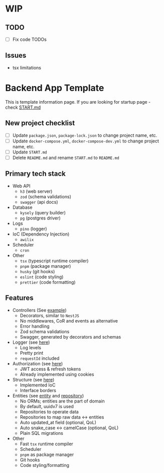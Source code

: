 # WIP

## TODO
* [ ] Fix code TODOs

## Issues
* tsx limitations

# Backend App Template
This is template information page. If you are looking for startup page - check [START.md](START.md)

## New project checklist
* [ ] Update `package.json`, `package-lock.json` to change project name, etc.
* [ ] Update `docker-compose.yml`, `docker-compose-dev.yml` to change project name, etc.
* [ ] Update `START.md`
* [ ] Delete `README.md` and rename `START.md` to `README.md`

## Primary tech stack
* Web API
  * `h3` (web server)
  * `zod` (schema validations)
  * `swagger` (api docs)
* Database
  * `kysely` (query builder)
  * `pg` (postgres driver)
* Logs
  * `pino` (logger)
* IoC (Dependency Injection)
  * `awilix`
* Scheduler
  * `cron`
* Other
  * `tsx` (typescript runtime compiler)
  * `pnpm` (package manager)
  * `husky` (git hooks)
  * `eslint` (code styling)
  * `prettier` (code formatting)

## Features
* Controllers (See [example](app/api/example/controller.ts))
  * Decorators, similar to `NestJS`
  * No middlewares, CoR and events as alternative
  * Error handling
  * Zod schema validations
  * Swagger, generated by decorators and schemas
* Logger (see [here](app/infrastructure/logger/index.ts))
  * Log levels
  * Pretty print
  * `requestId` included
* Authorization (see [here](app/api/users/controller.ts))
  * JWT access & refresh tokens 
  * Already implemented using cookies
* Structure (see [here](app))
  * Implemented IoC
  * Interface borders
* Entities (see [entity](app/domain/users/entities/user.entity.ts)
and [repository](app/domain/users/repositories/users.repository.ts))
  * No ORMs; entities are the part of domain
  * By default, uuidv7 is used
  * Repositories to operate data
  * Repositories to map raw data <-> entities
  * Auto updated_at field (optional, QoL)
  * Auto snake_case <-> camelCase (optional, QoL)
  * Plain SQL migrations
* Other
  * Fast `tsx` runtime compiler
  * Scheduler
  * `pnpm` as package manager
  * Git hooks
  * Code styling/formatting
